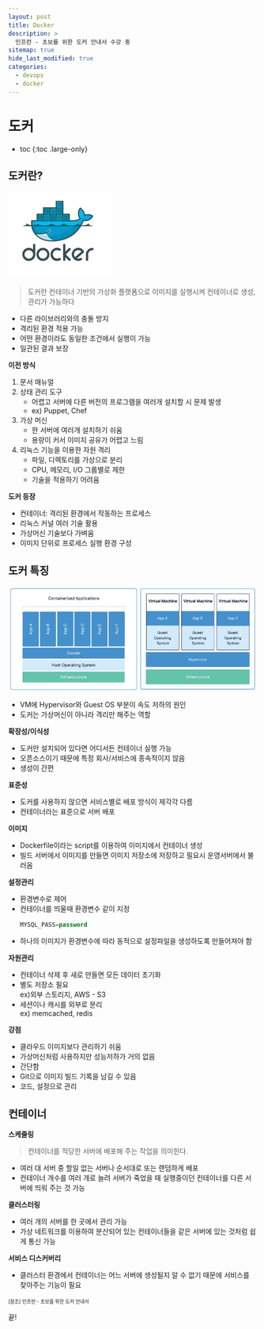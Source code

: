 ```yaml
---
layout: post
title: Docker
description: >
  인프런 - 초보를 위한 도커 안내서 수강 중
sitemap: true
hide_last_modified: true
categories:
  - devops
  - docker
---
```


# 도커

* toc
{:toc .large-only}

## 도커란?

![그림1](/assets/img/docker/docker.JPG)

> 도커란 컨테이너 기반의 가상화 플랫폼으로 이미지를 실행시켜 컨테이너로 생성, 관리가 가능하다

- 다른 라이브러리와의 충돌 방지
- 격리된 환경 적용 가능
- 어떤 환경이라도 동일한 조건에서 실행이 가능
- 일관된 결과 보장

__이전 방식__

1. 문서 매뉴얼
2. 상태 관리 도구
    - 어렵고 서버에 다른 버전의 프로그램을 여러개 설치할 시 문제 발생
    - ex) Puppet, Chef
3. 가상 머신
    - 한 서버에 여러개 설치하기 쉬움
    - 용량이 커서 이미지 공유가 어렵고 느림
4. 리눅스 기능을 이용한 자원 격리
    - 파일, 디렉토리를 가상으로 분리
    - CPU, 메모리, I/O 그룹별로 제한
    - 기술을 적용하기 어려움

__도커 등장__

- 컨테이너: 격리된 환경에서 작동하는 프로세스
- 리눅스 커널 여러 기술 활용
- 가상머신 기술보다 가벼움
- 이미지 단위로 프로세스 실행 환경 구성

## 도커 특징

![그림2](/assets/img/docker/dockerVsVm.JPG)

- VM에 Hypervisor와 Guest OS 부분이 속도 저하의 원인
- 도커는 가상머신이 아니라 격리만 해주는 역할

__확장성/이식성__

- 도커만 설치되어 있다면 어디서든 컨테이너 실행 가능
- 오픈소스이기 때문에 특정 회사/서비스에 종속적이지 않음
- 생성이 간편

__표준성__

- 도커를 사용하지 않으면 서비스별로 배포 방식이 제각각
다름
- 컨테이너라는 표준으로 서버 배포

__이미지__

- Dockerfile이라는 script를 이용하여 이미지에서 컨테이너 생성
- 빌드 서버에서 이미지를 만들면 이미지 저장소에 저장하고 필요시 운영서버에서 불러옴

__설정관리__

- 환경변수로 제어
- 컨테이너를 띄울때 환경변수 같이 지정
  ```sql
  MYSQL_PASS=password
  ```
- 하나의 이미지가 환경변수에 따라 동적으로 설정파일을 생성하도록 만들어져야 함

__자원관리__

- 컨테이너 삭제 후 새로 만들면 모든 데이터 초기화
- 별도 저장소 필요  
  ex)외부 스토리지, AWS - S3
- 세션이나 캐시를 외부로 분리  
  ex) memcached, redis

__강점__

- 클라우드 이미지보다 관리하기 쉬움
- 가상머신처럼 사용하지만 성능저하가 거의 없음
- 간단함
- Git으로 이미지 빌드 기록을 남길 수 있음
- 코드, 설정으로 관리

## 컨테이너

__스케줄링__

> 컨테이너를 적당한 서버에 배포해 주는 작업을 의미한다. 

- 여러 대 서버 중 할일 없는 서버나 순서대로 또는 랜덤하게 배포
- 컨테이너 개수를 여러 개로 늘려 서버가 죽었을 때 실행중이던 컨테이너를 다른 서버에 띄워 주는 것 가능

__클러스터링__

- 여러 개의 서버를 한 곳에서 관리 가능
- 가상 네트워크를 이용하여 분산되어 있는 컨테이너들을 같은 서버에 있는 것처럼 쉽게 통신 가능

__서비스 디스커버리__

- 클러스터 환경에서 컨테이너는 어느 서버에 생성될지 알 수 없기 때문에 서비스를 찾아주는 기능이 필요 

<span style="font-size:70%">[참조] 인프런 - 초보를 위한 도커 안내서

끝!

